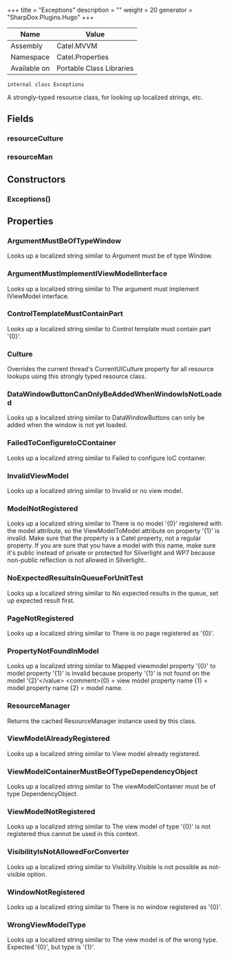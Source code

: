 

+++
title = "Exceptions" 
description = ""
weight = 20
generator = "SharpDox.Plugins.Hugo"
+++

Name|Value
---|---
Assembly|Catel.MVVM
Namespace|Catel.Properties
Available on|Portable Class Libraries

```
internal class Exceptions
```

A strongly-typed resource class, for looking up localized strings, etc.

## Fields

### resourceCulture

### resourceMan

## Constructors

### Exceptions()

## Properties

### ArgumentMustBeOfTypeWindow

Looks up a localized string similar to Argument must be of type Window.

### ArgumentMustImplementIViewModelInterface

Looks up a localized string similar to The argument must implement IViewModel interface.

### ControlTemplateMustContainPart

Looks up a localized string similar to Control template must contain part '{0}'.

### Culture

Overrides the current thread's CurrentUICulture property for all resource lookups using this strongly typed resource class.

### DataWindowButtonCanOnlyBeAddedWhenWindowIsNotLoaded

Looks up a localized string similar to DataWindowButtons can only be added when the window is not yet loaded.

### FailedToConfigureIoCContainer

Looks up a localized string similar to Failed to configure IoC container.

### InvalidViewModel

Looks up a localized string similar to Invalid or no view model.

### ModelNotRegistered

Looks up a localized string similar to There is no model '{0}' registered with the model attribute, so the ViewModelToModel attribute on property '{1}' is invalid. Make sure that the property is a Catel property, not a regular property. If you are sure that you have a model with this name, make sure it's public instead of private or protected for Silverlight and WP7 because non-public reflection is not allowed in Silverlight..

### NoExpectedResultsInQueueForUnitTest

Looks up a localized string similar to No expected results in the queue, set up expected result first.

### PageNotRegistered

Looks up a localized string similar to There is no page registered as '{0}'.

### PropertyNotFoundInModel

Looks up a localized string similar to Mapped viewmodel property '{0}' to model property '{1}' is invalid because property '{1}' is not found on the model '{2}'&lt;/value&gt; &lt;comment&gt;{0} = view model property name {1} = model property name {2} = model name.

### ResourceManager

Returns the cached ResourceManager instance used by this class.

### ViewModelAlreadyRegistered

Looks up a localized string similar to View model already registered.

### ViewModelContainerMustBeOfTypeDependencyObject

Looks up a localized string similar to The viewModelContainer must be of type DependencyObject.

### ViewModelNotRegistered

Looks up a localized string similar to The view model of type '{0}' is not registered thus cannot be used in this context.

### VisibilityIsNotAllowedForConverter

Looks up a localized string similar to Visibility.Visible is not possible as not-visible option.

### WindowNotRegistered

Looks up a localized string similar to There is no window registered as '{0}'.

### WrongViewModelType

Looks up a localized string similar to The view model is of the wrong type. Expected '{0}', but type is '{1}'.

